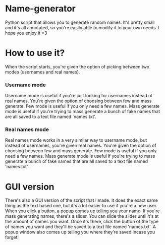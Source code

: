 # Name-generator
Python script that allows you to generate random names. It's pretty small and it's all annotated, so you're easily able to modify it to your own needs. I hope you enjoy it <3

# How to use it?
When the script starts, you're given the option of picking between two modes (usernames and real names).

### Username mode
Username mode is useful if you're just looking for usernames instead of real names. You're given the option of choosing between few and mass generate. Few mode is useful if you only need a few names. Mass generate mode is useful if you're trying to mass generate a bunch of fake names that are all saved to a text file named 'names.txt'.

### Real names mode
Real names mode works in a very similar way to username mode, but instead of usernames, you're given real names. You're given the option of choosing between few and mass generate. Few mode is useful if you only need a few names. Mass generate mode is useful if you're trying to mass generate a bunch of fake names that are all saved to a text file named 'names.txt'.

# GUI version

There's also a GUI version of the script that I made. It does the exact same thing as the text based one, but it's a lot easier to use if you're a new user. When you click a button, a popup comes up telling you your name. If you're mass generating names, there's a slider. You can slide the slider until it's at the amount of names you want. Once it's there, click the button of the type of names you want and they'll be saved to a text file named 'names.txt'. A popup window also comes up telling you where they're saved incase you forget!
